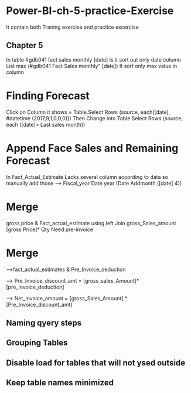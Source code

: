 # Power-BI-ch-5-practice-Exercise

It contain both Traning exercise and practice excercise

## Chapter 5
In table
#gdb041 fact sales monthly [date]
     Is it sort out only date column 
List max (#gdb041 Fact Sales monthly" [date]) 
    It sort only max value in column 
# Finding Forecast 
Click on Column it shows
    = Table.Select Rows (source, each([date], #datetime (2017,9,1,0,0,0))) 
            Then Change into Table Select Rows (source, each ([date]> Last sales month))
# Append Face Sales and Remaining Forecast

In Fact_Actual_Estimate 
              Lacks several column according to data so manually add those
--> Fiscal_year Date year (Date Addmonth ([date] 4)) 
# Merge
gross price & Fact_actual_estimate using left Join
gross_Sales_amount [gross Price]* Qty 
Need pre-invoice 
# Merge
-->fact_actual_estimates &  Pre_Invoice_deduction

--> Pre_Invoice_discount_amt = [gross_sales_Amount]*[pre_invoice_deduction]

--> Net_invoice_amount = [gross_Sales_Amount] * [Pre_Invoice_discount_amt]

##     Naming qyery steps
##    Grouping Tables
##    Disable load for tables that will not ysed outside
##    Keep table names minimized
